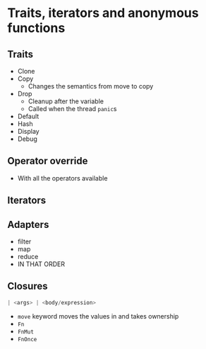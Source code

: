 # Traits, iterators and anonymous functions

## Traits
- Clone
- Copy
  - Changes the semantics from move to copy
- Drop
  - Cleanup after the variable
  - Called when the thread `panic`s
- Default
- Hash
- Display
- Debug

## Operator override
- With all the operators available

## Iterators

## Adapters
- filter
- map
- reduce
- IN THAT ORDER

## Closures
```rust
| <args> | <body/expression>
```
- `move` keyword moves the values in and takes ownership
- `Fn`
- `FnMut`
- `FnOnce`
